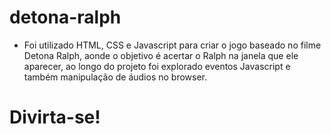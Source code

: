 # detona-ralph

- Foi utilizado HTML, CSS e Javascript para criar o jogo baseado no filme Detona Ralph, aonde o objetivo é acertar o Ralph na janela que ele aparecer, ao longo do projeto foi explorado eventos Javascript e também manipulação de  áudios no browser.

# Divirta-se!
